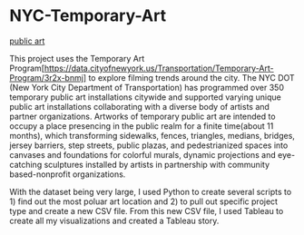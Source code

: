 # NYC-Temporary-Art

[public art](https://user-images.githubusercontent.com/25216417/150772075-37c5a91d-0ef1-43c4-bb84-745cccfd4d2c.jpg)

This project uses the Temporary Art Program[https://data.cityofnewyork.us/Transportation/Temporary-Art-Program/3r2x-bnmj] to explore filming trends around the city. The NYC DOT (New York City Department of Transportation) has programmed over 350 temporary public art installations citywide and supported varying unique public art installations collaborating with a diverse body of artists and partner organizations. Artworks of temporary public art are intended to occupy a place presencing in the public realm for a finite time(about 11 months), which transforming sidewalks, fences, triangles, medians, bridges, jersey barriers, step streets, public plazas, and pedestrianized spaces into canvases and foundations for colorful murals, dynamic projections and eye-catching sculptures installed by artists in partnership with community based-nonprofit organizations. 

With the dataset being very large, I used Python to create several scripts to 1) find out the most poluar art location and 2) to pull out specific project type  and create a new CSV file. From this new CSV file, I used Tableau to create all my visualizations and created a Tableau story. 

